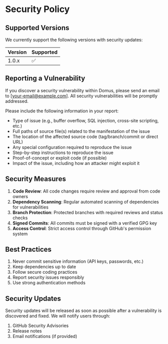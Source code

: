 # Security Policy

## Supported Versions

We currently support the following versions with security updates:

| Version | Supported          |
| ------- | ------------------ |
| 1.0.x   | :white_check_mark: |

## Reporting a Vulnerability

If you discover a security vulnerability within Domus, please send an email to [your-email@example.com]. All security vulnerabilities will be promptly addressed.

Please include the following information in your report:
- Type of issue (e.g., buffer overflow, SQL injection, cross-site scripting, etc.)
- Full paths of source file(s) related to the manifestation of the issue
- The location of the affected source code (tag/branch/commit or direct URL)
- Any special configuration required to reproduce the issue
- Step-by-step instructions to reproduce the issue
- Proof-of-concept or exploit code (if possible)
- Impact of the issue, including how an attacker might exploit it

## Security Measures

1. **Code Review**: All code changes require review and approval from code owners
2. **Dependency Scanning**: Regular automated scanning of dependencies for vulnerabilities
3. **Branch Protection**: Protected branches with required reviews and status checks
4. **Signed Commits**: All commits must be signed with a verified GPG key
5. **Access Control**: Strict access control through GitHub's permission system

## Best Practices

1. Never commit sensitive information (API keys, passwords, etc.)
2. Keep dependencies up to date
3. Follow secure coding practices
4. Report security issues responsibly
5. Use strong authentication methods

## Security Updates

Security updates will be released as soon as possible after a vulnerability is discovered and fixed. We will notify users through:
1. GitHub Security Advisories
2. Release notes
3. Email notifications (if provided) 